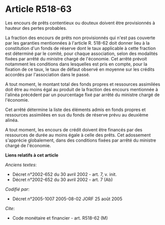 # Article R518-63

Les encours de prêts contentieux ou douteux doivent être provisionnés à hauteur des pertes probables.

La fraction des encours de prêts non provisionnés qui n'est pas couverte par les garanties mentionnées à l'article R. 518-62
doit donner lieu à la constitution d'un fonds de réserve dont le taux applicable à cette fraction est déterminé par le
comité, pour chaque association, selon des modalités fixées par arrêté du ministre chargé de l'économie. Cet arrêté prévoit
notamment les conditions dans lesquelles est pris en compte, pour la fixation de ce taux, le taux de défaut observé en
moyenne sur les crédits accordés par l'association dans le passé.

A tout moment, le montant total des fonds propres et ressources assimilées doit être au moins égal au produit de la fraction
des encours mentionnée à l'alinéa précédent par un pourcentage fixé par arrêté du ministre chargé de l'économie.

Cet arrêté détermine la liste des éléments admis en fonds propres et ressources assimilées en sus du fonds de réserve prévu
au deuxième alinéa.

A tout moment, les encours de crédit doivent être financés par des ressources de durée au moins égale à celle des prêts. Cet
adossement s'apprécie globalement, dans des conditions fixées par arrêté du ministre chargé de l'économie.

**Liens relatifs à cet article**

_Anciens textes_:

  - Décret n°2002-652 du 30 avril 2002 - art. 7, v. init.
  - Décret n°2002-652 du 30 avril 2002 - art. 7 (Ab)

_Codifié par_:

  - Décret n°2005-1007 2005-08-02 JORF 25 août 2005

_Cite_:

  - Code monétaire et financier - art. R518-62 (M)
